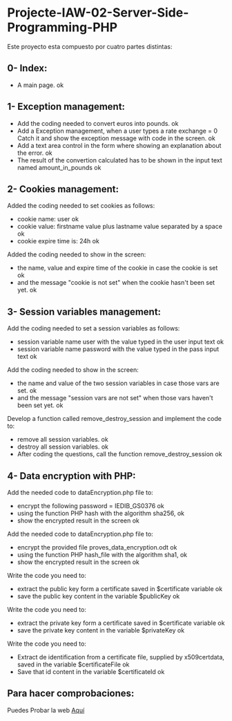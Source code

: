 # Projecte-IAW-02-Server-Side-Programming-PHP

Este proyecto esta compuesto por cuatro partes distintas:

## 0- Index:

- A main page. ok

## 1- Exception management:

- Add the coding needed to convert euros into pounds. ok
- Add a Exception management, when a user types a rate exchange = 0 Catch it and show the exception message with code in the screen. ok
- Add a text area control in the form where showing an explanation about the error. ok
- The result of the convertion calculated has to be shown in the input text named amount_in_pounds ok

## 2- Cookies management:

Added the coding needed to set cookies as follows:
- cookie name: user ok
- cookie value: firstname value plus lastname value separated by a space ok
- cookie expire time is: 24h ok

Added the coding needed to show in the screen:
- the name, value and expire time of the cookie in case the cookie is set ok
- and the message "cookie is not set" when the cookie hasn't been set yet. ok

## 3- Session variables management:

Add the coding needed to set a session variables as follows:
- session variable name user with the value typed in the user input text ok
- session variable name password with the value typed in the pass input text ok

Add the coding needed to show in the screen:
- the name and value of the two session variables in case those vars are set. ok
- and the message "session vars are not set" when those vars haven't been set yet. ok

Develop a function called remove_destroy_session and implement the code to:
- remove all session variables. ok
- destroy all session variables. ok
- After coding the questions, call the function remove_destroy_session ok

## 4- Data encryption with PHP:

Add the needed code to dataEncryption.php file to:
- encrypt the following password = IEDIB_GS0376 ok
- using the function PHP hash with the algorithm sha256, ok
- show the encrypted result in the screen ok

Add the needed code to dataEncryption.php file to:
- encrypt the provided file proves_data_encryption.odt ok
- using the function PHP hash_file with the algorithm sha1, ok
- show the encrypted result in the screen ok

Write the code you need to:
- extract the public key form a certificate saved in $certificate variable ok
- save the public key content in the variable $publicKey ok

Write the code you need to:
- extract the private key form a certificate saved in $certificate variable ok
- save the private key content in the variable $privateKey ok

Write the code you need to:
- Extract de identification from a certificate file, supplied by x509certdata, saved in the variable $certificateFile ok
- Save that id content in the variable $certificateId ok

## Para hacer comprobaciones:

Puedes Probar la web [Aquí](https://fandoshotel.000webhostapp.com/index.html)
